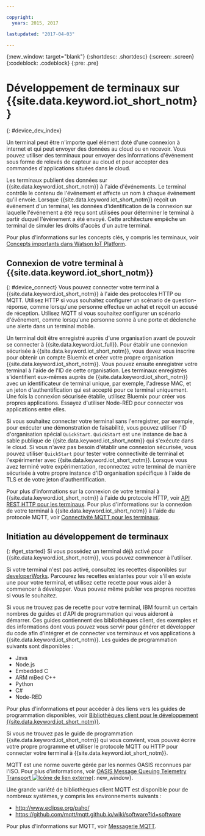 ```yaml
---

copyright:
  years: 2015, 2017

lastupdated: "2017-04-03"

---
```


{:new_window: target="blank"}
{:shortdesc: .shortdesc}
{:screen: .screen}
{:codeblock: .codeblock}
{:pre: .pre}

# Développement de terminaux sur {{site.data.keyword.iot_short_notm}}
{: #device_dev_index}

Un terminal peut être n'importe quel élément doté d'une connexion à internet et qui peut envoyer des données au cloud ou en recevoir. Vous pouvez utiliser des terminaux pour envoyer des informations d'événement sous forme de relevés de capteur au cloud et pour accepter des commandes d'applications situées dans le cloud.

Les terminaux publient des données sur {{site.data.keyword.iot_short_notm}} à l'aide d'événements. Le terminal contrôle le contenu de l'événement et affecte un nom à chaque événement qu'il envoie. Lorsque {{site.data.keyword.iot_short_notm}} reçoit un événement d'un terminal, les données d'identification de la connexion sur laquelle l'événement a été reçu sont utilisées pour déterminer le terminal à partir duquel l'événement a été envoyé. Cette architecture empêche un terminal de simuler les droits d'accès d'un autre terminal.

Pour plus d'informations sur les concepts clés, y compris les terminaux, voir [Concepts importants dans Watson IoT Platform](https://console.ng.bluemix.net/docs/services/IoT/iotplatform_overview.html#watsoniotplatform_importantconcepts).


## Connexion de votre terminal à {{site.data.keyword.iot_short_notm}}
{: #device_connect}
Vous pouvez connecter votre terminal à {{site.data.keyword.iot_short_notm}} à l'aide des protocoles HTTP ou MQTT. Utilisez HTTP si vous souhaitez configurer un scénario de question-réponse, comme lorsqu'une personne effectue un achat et reçoit un accusé de réception. Utilisez MQTT si vous souhaitez configurer un scénario d'événement, comme lorsqu'une personne sonne à une porte et déclenche une alerte dans un terminal mobile.

Un terminal doit être enregistré auprès d'une organisation avant de pouvoir se connecter à {{site.data.keyword.iot_full}}. Pour établir une connexion sécurisée à {{site.data.keyword.iot_short_notm}}, vous devez vous inscrire pour obtenir un compte Bluemix et créer votre propre organisation {{site.data.keyword.iot_short_notm}}. Vous pouvez ensuite enregistrer votre terminal à l'aide de l'ID de cette organisation. Les terminaux enregistrés s'identifient eux-mêmes auprès de {{site.data.keyword.iot_short_notm}} avec un identificateur de terminal unique, par exemple, l'adresse MAC, et un jeton d'authentification qui est accepté pour ce terminal uniquement. Une fois la connexion sécurisée établie, utilisez Bluemix pour créer vos propres applications. Essayez d'utiliser Node-RED pour connecter vos applications entre elles.

Si vous souhaitez connecter votre terminal sans l'enregistrer, par exemple, pour exécuter une démonstration de faisabilité, vous pouvez utiliser l'ID d'organisation spécial `QuickStart`. `QuickStart` est une instance de bac à sable publique de {{site.data.keyword.iot_short_notm}} qui s'exécute dans le cloud. Si vous n'avez pas besoin d'établir une connexion sécurisée, vous pouvez utiliser `QuickStart` pour tester votre connectivité de terminal et l'expérimenter avec {{site.data.keyword.iot_short_notm}}. Lorsque vous avez terminé votre expérimentation, reconnectez votre terminal de manière sécurisée à votre propre instance d'ID organisation spécifique à l'aide de TLS et de votre jeton d'authentification.

Pour plus d'informations sur la connexion de votre terminal à {{site.data.keyword.iot_short_notm}} à l'aide du protocole HTTP, voir [API REST HTTP pour les terminaux](https://console.ng.bluemix.net/docs/services/IoT/devices/api.html).
Pour plus d'informations sur la connexion de votre terminal à {{site.data.keyword.iot_short_notm}} à l'aide du protocole MQTT, voir [Connectivité MQTT pour les terminaux](https://console.ng.bluemix.net/docs/services/IoT/devices/mqtt.html).

## Initiation au développement de terminaux
{: #get_started}
Si vous possédez un terminal déjà activé pour {{site.data.keyword.iot_short_notm}}, vous pouvez commencer à l'utiliser.

Si votre terminal n'est pas activé, consultez les recettes disponibles sur [developerWorks](https://developer.ibm.com/recipes/). Parcourez les recettes existantes pour voir s'il en existe une pour votre terminal, et utilisez cette recette pour vous aider à commencer à développer. Vous pouvez même publier vos propres recettes si vous le souhaitez.

Si vous ne trouvez pas de recette pour votre terminal, IBM fournit un certain nombres de guides et d'API de programmation qui vous aideront à démarrer. Ces guides contiennent des bibliothèques client, des exemples et des informations dont vous pouvez vous servir pour générer et développer du code afin d'intégrer et de connecter vos terminaux et vos applications à {{site.data.keyword.iot_short_notm}}. Les guides de programmation suivants sont disponibles :

- Java
- Node.js
- Embedded C
- ARM mBed C++
- Python
- C#
- Node-RED

Pour plus d'informations et pour accéder à des liens vers les guides de programmation disponibles, voir [Bibliothèques client pour le développement {{site.data.keyword.iot_short_notm}}](../iot_platform_client_lib.html).

Si vous ne trouvez pas le guide de programmation {{site.data.keyword.iot_short_notm}} qui vous convient, vous pouvez écrire votre propre programme et utiliser le protocole MQTT ou HTTP pour connecter votre terminal à {{site.data.keyword.iot_short_notm}}.

MQTT est une norme ouverte gérée par les normes OASIS reconnues par l'ISO. Pour plus d'informations, voir [OASIS Message Queuing Telemetry Transport ![Icône de lien externe](../../../icons/launch-glyph.svg "External link icon")](https://www.oasis-open.org/committees/tc_home.php?wg_abbrev=mqtt){: new_window}.

Une grande variété de bibliothèques client MQTT est disponible pour de nombreux systèmes, y compris les environnements suivants :
- http://www.eclipse.org/paho/
- https://github.com/mqtt/mqtt.github.io/wiki/software?id=software

Pour plus d'informations sur MQTT, voir [Messagerie MQTT](https://console.ng.bluemix.net/docs/services/IoT/reference/mqtt/index.html?pos=3).
